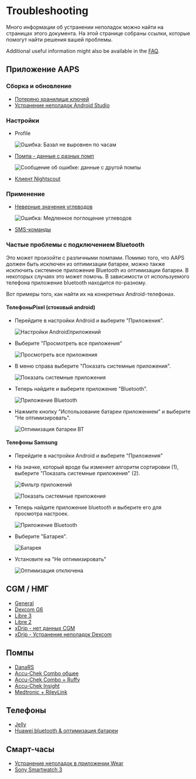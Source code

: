 # Troubleshooting

Много информации об устранении неполадок можно найти на страницах этого документа. На этой странице собраны ссылки, которые помогут найти решения вашей проблемы.

Additional useful information might also be available in the [FAQ](../UsefulLinks/FAQ.md).

## Приложение AAPS

### Сборка и обновление

* [Потеряно хранилище ключей](TroubleshootingAndroidStudio#lost-keystore)
* [Устранение неполадок Android Studio](TroubleshootingAndroidStudio)

### Настройки
* Profile

  ![Ошибка: Базал не выровнен по часам](../images/Screen_DifferentPump.png)

* [Помпа - данные с разных помп](../Maintenance/Update3_0.md#failure-message-data-from-different-pump)

  ![Сообщение об ошибке: данные с другой помпы](../images/BasalNotAlignedToHours2.png)

* [Клиент Nightscout](../GettingHelp/TroubleshootingNsClient.md)

### Применение
* [Неверные значения углеводов](../DailyLifeWithAaps/CobCalculation.md#detection-of-wrong-cob-values)

   ![Ошибка: Медленное поглощение углеводов](../images/Calculator_SlowCarbAbsorption.png)

* [SMS-команды](../RemoteFeatures/SMSCommands.md#troubleshooting)

### Частые проблемы с подключением Bluetooth

Это может произойти с различными помпами. Помимо того, что AAPS должен быть исключен из оптимизации батареи, можно также исключить системное приложение Bluetooth из оптимизации батареи. В некоторых случаях это может помочь. В зависимости от используемого телефона приложение bluetooth находится по-разному.

Вот примеры того, как найти их на конкретных Android-телефонах.


#### ТелефоныPixel (стоковый android)

* Перейдите в настройки Android и выберите "Приложения".

  ![Настройки Android¦приложений](../images/troubleshooting/pixel/01_androidsettings.png)

* Выберите "Просмотреть все приложения"

  ![Просмотреть все приложения](../images/troubleshooting/pixel/02_apps.png)

* В меню справа выберите "Показать системные приложения".

  ![Показать системные приложения](../images/troubleshooting/pixel/03_allapps.png)

* Теперь найдите и выберите приложение "Bluetooth".

  ![Приложение Bluetooth](../images/troubleshooting/pixel/03_bluetooth.png)

* Нажмите кнопку "Использование батареи приложением" и выберите "Не оптимизировать".

  ![Оптимизация батареи BT](../images/troubleshooting/pixel/04_btunrestricted.png)


#### Телефоны Samsung

* Перейдите в настройки Android и выберите "Приложения"

* На значке, который вроде бы изменяет алгоритм сортировки (1), выберите "Показать системные приложения" (2).

  ![Фильтр приложений](../images/troubleshooting/samsung/Samsung01_Apps.png)

  ![Показать системные приложения](../images/troubleshooting/samsung/Samsung02_ShowSystemApps.png)

* Теперь найдите приложение bluetooth и выберите его для просмотра настроек.

  ![Приложение Bluetooth](../images/troubleshooting/samsung/Samsung03_BtApp.png)

* Выберите "Батарея".

  ![Батарея](../images/troubleshooting/samsung/Samsung04_Battery.png)

* Установите на "Не оптимизировать"

  ![Оптимизация отключена](../images/troubleshooting/samsung/Samsung05_NotOptimized.png)


## CGM /  НМГ

* [General](../CompatibleCgms/GeneralCGMRecommendation.md#troubleshooting)
* [Dexcom G6](../CompatibleCgms/DexcomG6.md#troubleshooting-g6-and-one)
* [Libre 3](../CompatibleCgms/Libre3.md#experiences-and-troubleshooting)
* [Libre 2](../CompatibleCgms/Libre2.md#experiences-and-troubleshooting)
* [xDrip - нет данных CGM](../CompatibleCgms/xDrip.md#identify-receiver)
* [xDrip - Устранение неполадок Dexcom](../CompatibleCgms/xDrip.md#troubleshooting-dexcom-g5g6-and-xdrip)

## Помпы

* [DanaRS](../CompatiblePumps/DanaRS-Insulin-Pump.md#dana-rs-specific-errors)
* [Accu-Chek Combo общее](../CompatiblePumps/Accu-Chek-Combo-Tips-for-Basic-usage.md)
* [Accu-Chek Combo + Ruffy](../CompatiblePumps/Accu-Chek-Combo-Pump.md#why-pairing-with-the-pump-does-not-work-with-the-app-ruffy)
* [Accu-Chek Insight](../CompatiblePumps/Accu-Chek-Insight-Pump.md#insight-specific-errors)
* [Medtronic + RileyLink](../CompatiblePumps/MedtronicPump.md#what-to-do-if-i-loose-connection-to-rileylink-andor-pump)

## Телефоны

* [Jelly](../CompatiblePhones/Jelly.md)
* [Huawei bluetooth & оптимизация батареи](../CompatiblePhones/Huawei.md)

## Смарт-часы

* [Устранение неполадок в приложении Wear](../UsefulLinks/WearOsSmartwatch.md#troubleshooting-the-wear-app)
* [Sony Smartwatch 3](../UsefulLinks/SonySW3.md)
